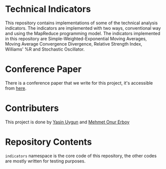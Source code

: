 # Technical Indicators

This repository contains implementations of some of the technical analysis indicators. The indicators are implemented with two ways, conventional way and using the MapReduce programming model. The indicators implemented in this repository are Simple-Weighted-Exponential Moving Averages, Moving Average Convergence Divergence, Relative Strength Index, Williams' %R and Stochastic Oscillator.

# Conference Paper

There is a conference paper that we write for this project, it's accessible from [here](https://ieeexplore.ieee.org/document/8625357).

# Contributers

This project is done by [Yasin Uygun](https://github.com/yasinuygun) and [Mehmet Onur Erboy](https://github.com/mehmetonurerboy)

# Repository Contents

`indicators` namespace is the core code of this repository, the other codes are mostly written for testing purposes.

